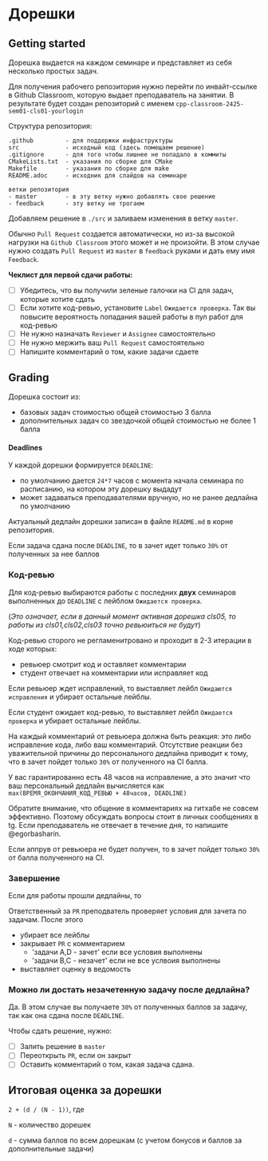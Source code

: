 
# Дорешки

## Getting started

Дорешка выдается на каждом семинаре и представляет из себя несколько простых задач.

Для получения рабочего репозитория нужно перейти по инвайт-ссылке в Github Classroom, которую выдает преподаватель на занятии. В результате будет создан репозиторий с именем `cpp-classroom-2425-sem01-cls01-yourlogin`

Структура репозитория:

```
.github         - для поддержки инфраструктуры
src             - исходный код (здесь помещаем решение)
.gitignore      - для того чтобы лишнее не попадало в коммиты
CMakeLists.txt  - указания по сборке для CMake
Makefile        - указания по сборке для make
README.adoc     - исходник для слайдов на семинаре
```

```
ветки репозитория
- master        - в эту ветку нужно добавлять свое решение
- feedback      - эту ветку не трогаем
```

Добавляем решение в `./src` и заливаем изменения в ветку `master`.

Обычно `Pull Request` создается автоматически, но из-за высокой нагрузки на `Github Classroom` этого может и не произойти. В этом случае нужно создать `Pull Request` из `master` в `feedback` руками и дать ему имя `Feedback`.

**Чеклист для первой сдачи работы:**
- [ ] Убедитесь, что вы получили зеленые галочки на CI для задач, которые хотите сдать
- [ ] Если хотите код-ревью, установите `Label` `Ожидается проверка`.
Так вы повысите вероятность попадания вашей работы в пул работ для код-ревью
- [ ] Не нужно назначать `Reviewer` и `Assignee` самостоятельно
- [ ] Не нужно мержить ваш `Pull Request` самостоятельно
- [ ] Напишите комментарий о том, какие задачи сдаете

## Grading

Дорешка состоит из:
 - базовых задач стоимостью общей стоимостью 3 балла
 - дополнительных задач со звездочкой общей стоимостью не более 1 балла

#### Deadlines

У каждой дорешки формируется `DEADLINE`:
- по умолчанию дается `24*7` часов с момента начала семинара по расписанию, на котором эту дорешку выдадут
- может задаваться преподавателями вручную, но не ранее дедлайна по умолчанию

Актуальный дедлайн дорешки записан в файле `README.md` в корне репозитория.

Если задача сдана после `DEADLINE`, то в зачет идет только `30%` от полученных за нее баллов

### Код-ревью

Для код-ревью выбираются работы с последних **двух** семинаров выполненных до `DEADLINE` с лейблом `Ожидается проверка`.

(*Это означает, если в данный момент активная дорешка cls05, то работы из cls01,cls02,cls03 точно ревьюиться не будут*)

Код-ревью сторого не регламенитровано и проходит в 2-3 итерации в ходе которых:
- ревьюер смотрит код и оставляет комментарии
- студент отвечает на комментарии или исправляет код

Если ревьюер ждет исправлений, то выставляет лейбл `Ожидаются исправления` и убирает остальные лейблы.

Если студент ожидает код-ревью, то выставляет лейбл `Ожидается проверка` и убирает остальные лейблы.

На каждый комментарий от ревьюера должна быть реакция: это либо исправление кода, либо ваш комментарий. Отсутствие реакции без уважительной причины до персонального дедлайна приводит к тому, что в зачет пойдет только `30%` от полученного на CI балла.

У вас гарантированно есть 48 часов на исправление, а это значит что ваш персональный дедлайн вычисляется как `max(ВРЕМЯ_ОКОНЧАНИЯ_КОД_РЕВЬЮ + 48часов, DEADLINE)`

Обратите внимание, что общение в комментариях на гитхабе не совсем эффективно. Поэтому обсуждать вопросы стоит в личных сообщениях в tg. Если преподаватель не отвечает в течение дня, то напишите @egorbasharin.

Если аппрув от ревьюера не будет получен, то в зачет пойдет только `30%` от балла полученного на CI.

### Завершение

Если для работы прошли дедлайны, то

Ответственный за `PR` преподватель проверяет условия для зачета по задачам. После этого
- убирает все лейблы
- закрывает `PR` с комментарием
  - 'задачи A,D - зачет' если все условия выполнены
  - 'задачи B,C - незачет' если не все услвоия выполнены
- выставляет оценку в ведомость

### Можно ли достать незачетенную задачу после дедлайна?

Да. В этом случае вы получаете `30%` от полученных баллов за задачу, так как она сдана после `DEADLINE`.

Чтобы сдать решение, нужно:

- [ ] Залить решение в `master`
- [ ] Переоткрыть `PR`, если он закрыт
- [ ] Оставить комментарий о том, какая задача сдана.

## Итоговая оценка за дорешки

`2 + (d / (N - 1))`, где

`N` - количество дорешек

`d` - сумма баллов по всем дорешкам (с учетом бонусов и баллов за дополнительные задачи)



